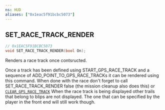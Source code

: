 ```yaml
---
ns: HUD
aliases: ["0x1eac5f91bcbc5073"]
---
```

## SET_RACE_TRACK_RENDER

```c
// 0x1EAC5F91BCBC5073
void SET_RACE_TRACK_RENDER(bool On);
```

Renders a race track once contsructed.

Once a track has been defined using START_GPS_RACE_TRACK and a sequence of ADD_POINT_TO_GPS_RACE_TRACKs it can be rendered using this command. When done with the race don't forget to call SET_RACE_TRACK_RENDER false (the mission cleanup also does this) or [`CLEAR_GPS_RACE_TRACK`](#_0x7AA5B4CE533C858B) When the race track is being displayed other trails that belong to blips are not displayed. The one that can be specified by the player in the front end will still work though.

